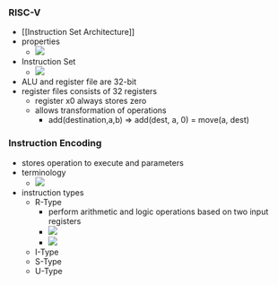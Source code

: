### RISC-V 
+ [[Instruction Set Architecture]]
+ properties
	+ ![](../../z_images/Pasted%20image%2020221101170500.png)
+ Instruction Set
	+ ![](../../z_images/Pasted%20image%2020221101170610.png)
+ ALU and register file are 32-bit
+ register files consists of 32 registers
	+ register x0 always stores zero
	+ allows transformation of operations 
		+ add(destination,a,b) => add(dest, a, 0) = move(a, dest)

### Instruction Encoding
+ stores operation to execute and parameters
+ terminology
	+ ![](../../z_images/Pasted%20image%2020221101171520.png)
+ instruction types
	+ R-Type
		+ perform arithmetic and logic operations based on two input registers
		+ ![](../../z_images/Pasted%20image%2020221101171954.png)
		+ ![](../../z_images/Pasted%20image%2020221101172026.png)
	+ I-Type
	+ S-Type
	+ U-Type
